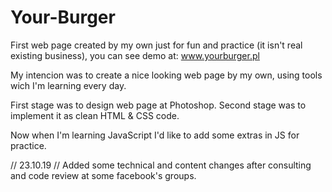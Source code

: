 # Your-Burger
First web page created by my own just for fun and practice (it isn't real existing business), you can see demo at:
www.yourburger.pl

My intencion was to create a nice looking web page by my own, using tools wich I'm learning every day.

First stage was to design web page at Photoshop.
Second stage was to implement it as clean HTML & CSS code.

Now when I'm learning JavaScript I'd like to add some extras in JS for practice.


// 23.10.19 //
Added some technical and content changes after consulting and code review at some facebook's groups.
